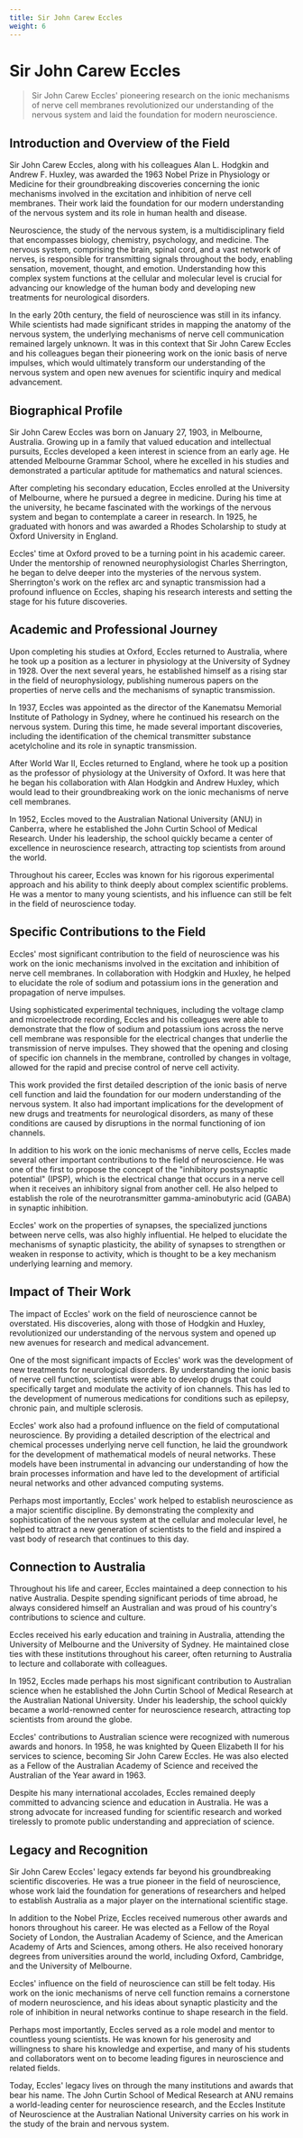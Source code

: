 ```yaml
---
title: Sir John Carew Eccles
weight: 6
---
```

# Sir John Carew Eccles

> Sir John Carew Eccles' pioneering research on the ionic mechanisms of nerve cell membranes revolutionized our understanding of the nervous system and laid the foundation for modern neuroscience.

## Introduction and Overview of the Field

Sir John Carew Eccles, along with his colleagues Alan L. Hodgkin and Andrew F. Huxley, was awarded the 1963 Nobel Prize in Physiology or Medicine for their groundbreaking discoveries concerning the ionic mechanisms involved in the excitation and inhibition of nerve cell membranes. Their work laid the foundation for our modern understanding of the nervous system and its role in human health and disease.

Neuroscience, the study of the nervous system, is a multidisciplinary field that encompasses biology, chemistry, psychology, and medicine. The nervous system, comprising the brain, spinal cord, and a vast network of nerves, is responsible for transmitting signals throughout the body, enabling sensation, movement, thought, and emotion. Understanding how this complex system functions at the cellular and molecular level is crucial for advancing our knowledge of the human body and developing new treatments for neurological disorders.

In the early 20th century, the field of neuroscience was still in its infancy. While scientists had made significant strides in mapping the anatomy of the nervous system, the underlying mechanisms of nerve cell communication remained largely unknown. It was in this context that Sir John Carew Eccles and his colleagues began their pioneering work on the ionic basis of nerve impulses, which would ultimately transform our understanding of the nervous system and open new avenues for scientific inquiry and medical advancement.

## Biographical Profile

Sir John Carew Eccles was born on January 27, 1903, in Melbourne, Australia. Growing up in a family that valued education and intellectual pursuits, Eccles developed a keen interest in science from an early age. He attended Melbourne Grammar School, where he excelled in his studies and demonstrated a particular aptitude for mathematics and natural sciences.

After completing his secondary education, Eccles enrolled at the University of Melbourne, where he pursued a degree in medicine. During his time at the university, he became fascinated with the workings of the nervous system and began to contemplate a career in research. In 1925, he graduated with honors and was awarded a Rhodes Scholarship to study at Oxford University in England.

Eccles' time at Oxford proved to be a turning point in his academic career. Under the mentorship of renowned neurophysiologist Charles Sherrington, he began to delve deeper into the mysteries of the nervous system. Sherrington's work on the reflex arc and synaptic transmission had a profound influence on Eccles, shaping his research interests and setting the stage for his future discoveries.

## Academic and Professional Journey

Upon completing his studies at Oxford, Eccles returned to Australia, where he took up a position as a lecturer in physiology at the University of Sydney in 1928. Over the next several years, he established himself as a rising star in the field of neurophysiology, publishing numerous papers on the properties of nerve cells and the mechanisms of synaptic transmission.

In 1937, Eccles was appointed as the director of the Kanematsu Memorial Institute of Pathology in Sydney, where he continued his research on the nervous system. During this time, he made several important discoveries, including the identification of the chemical transmitter substance acetylcholine and its role in synaptic transmission.

After World War II, Eccles returned to England, where he took up a position as the professor of physiology at the University of Oxford. It was here that he began his collaboration with Alan Hodgkin and Andrew Huxley, which would lead to their groundbreaking work on the ionic mechanisms of nerve cell membranes.

In 1952, Eccles moved to the Australian National University (ANU) in Canberra, where he established the John Curtin School of Medical Research. Under his leadership, the school quickly became a center of excellence in neuroscience research, attracting top scientists from around the world.

Throughout his career, Eccles was known for his rigorous experimental approach and his ability to think deeply about complex scientific problems. He was a mentor to many young scientists, and his influence can still be felt in the field of neuroscience today.

## Specific Contributions to the Field

Eccles' most significant contribution to the field of neuroscience was his work on the ionic mechanisms involved in the excitation and inhibition of nerve cell membranes. In collaboration with Hodgkin and Huxley, he helped to elucidate the role of sodium and potassium ions in the generation and propagation of nerve impulses.

Using sophisticated experimental techniques, including the voltage clamp and microelectrode recording, Eccles and his colleagues were able to demonstrate that the flow of sodium and potassium ions across the nerve cell membrane was responsible for the electrical changes that underlie the transmission of nerve impulses. They showed that the opening and closing of specific ion channels in the membrane, controlled by changes in voltage, allowed for the rapid and precise control of nerve cell activity.

This work provided the first detailed description of the ionic basis of nerve cell function and laid the foundation for our modern understanding of the nervous system. It also had important implications for the development of new drugs and treatments for neurological disorders, as many of these conditions are caused by disruptions in the normal functioning of ion channels.

In addition to his work on the ionic mechanisms of nerve cells, Eccles made several other important contributions to the field of neuroscience. He was one of the first to propose the concept of the "inhibitory postsynaptic potential" (IPSP), which is the electrical change that occurs in a nerve cell when it receives an inhibitory signal from another cell. He also helped to establish the role of the neurotransmitter gamma-aminobutyric acid (GABA) in synaptic inhibition.

Eccles' work on the properties of synapses, the specialized junctions between nerve cells, was also highly influential. He helped to elucidate the mechanisms of synaptic plasticity, the ability of synapses to strengthen or weaken in response to activity, which is thought to be a key mechanism underlying learning and memory.

## Impact of Their Work

The impact of Eccles' work on the field of neuroscience cannot be overstated. His discoveries, along with those of Hodgkin and Huxley, revolutionized our understanding of the nervous system and opened up new avenues for research and medical advancement.

One of the most significant impacts of Eccles' work was the development of new treatments for neurological disorders. By understanding the ionic basis of nerve cell function, scientists were able to develop drugs that could specifically target and modulate the activity of ion channels. This has led to the development of numerous medications for conditions such as epilepsy, chronic pain, and multiple sclerosis.

Eccles' work also had a profound influence on the field of computational neuroscience. By providing a detailed description of the electrical and chemical processes underlying nerve cell function, he laid the groundwork for the development of mathematical models of neural networks. These models have been instrumental in advancing our understanding of how the brain processes information and have led to the development of artificial neural networks and other advanced computing systems.

Perhaps most importantly, Eccles' work helped to establish neuroscience as a major scientific discipline. By demonstrating the complexity and sophistication of the nervous system at the cellular and molecular level, he helped to attract a new generation of scientists to the field and inspired a vast body of research that continues to this day.

## Connection to Australia

Throughout his life and career, Eccles maintained a deep connection to his native Australia. Despite spending significant periods of time abroad, he always considered himself an Australian and was proud of his country's contributions to science and culture.

Eccles received his early education and training in Australia, attending the University of Melbourne and the University of Sydney. He maintained close ties with these institutions throughout his career, often returning to Australia to lecture and collaborate with colleagues.

In 1952, Eccles made perhaps his most significant contribution to Australian science when he established the John Curtin School of Medical Research at the Australian National University. Under his leadership, the school quickly became a world-renowned center for neuroscience research, attracting top scientists from around the globe.

Eccles' contributions to Australian science were recognized with numerous awards and honors. In 1958, he was knighted by Queen Elizabeth II for his services to science, becoming Sir John Carew Eccles. He was also elected as a Fellow of the Australian Academy of Science and received the Australian of the Year award in 1963.

Despite his many international accolades, Eccles remained deeply committed to advancing science and education in Australia. He was a strong advocate for increased funding for scientific research and worked tirelessly to promote public understanding and appreciation of science.

## Legacy and Recognition

Sir John Carew Eccles' legacy extends far beyond his groundbreaking scientific discoveries. He was a true pioneer in the field of neuroscience, whose work laid the foundation for generations of researchers and helped to establish Australia as a major player on the international scientific stage.

In addition to the Nobel Prize, Eccles received numerous other awards and honors throughout his career. He was elected as a Fellow of the Royal Society of London, the Australian Academy of Science, and the American Academy of Arts and Sciences, among others. He also received honorary degrees from universities around the world, including Oxford, Cambridge, and the University of Melbourne.

Eccles' influence on the field of neuroscience can still be felt today. His work on the ionic mechanisms of nerve cell function remains a cornerstone of modern neuroscience, and his ideas about synaptic plasticity and the role of inhibition in neural networks continue to shape research in the field.

Perhaps most importantly, Eccles served as a role model and mentor to countless young scientists. He was known for his generosity and willingness to share his knowledge and expertise, and many of his students and collaborators went on to become leading figures in neuroscience and related fields.

Today, Eccles' legacy lives on through the many institutions and awards that bear his name. The John Curtin School of Medical Research at ANU remains a world-leading center for neuroscience research, and the Eccles Institute of Neuroscience at the Australian National University carries on his work in the study of the brain and nervous system.

